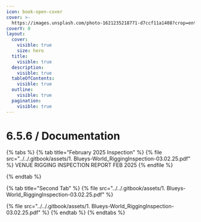 ```yaml
---
icon: book-open-cover
cover: >-
  https://images.unsplash.com/photo-1621235218771-d7ccf11a1408?crop=entropy&cs=srgb&fm=jpg&ixid=M3wxOTcwMjR8MHwxfHNlYXJjaHwyfHxzdGFnZSUyMHRydXNzfGVufDB8fHx8MTc0Njc2MzcyN3ww&ixlib=rb-4.1.0&q=85
coverY: 0
layout:
  cover:
    visible: true
    size: hero
  title:
    visible: true
  description:
    visible: true
  tableOfContents:
    visible: true
  outline:
    visible: true
  pagination:
    visible: true
---
```


# 6.5.6 / Documentation



{% tabs %}
{% tab title="February 2025 Inspection" %}
{% file src="../../.gitbook/assets/1. Blueys-World_RiggingInspection-03.02.25.pdf" %}
VENUE RIGGING INSPECTION REPORT FEB 2025
{% endfile %}


{% endtab %}

{% tab title="Second Tab" %}
{% file src="../../.gitbook/assets/1. Blueys-World_RiggingInspection-03.02.25.pdf" %}

{% file src="../../.gitbook/assets/1. Blueys-World_RiggingInspection-03.02.25.pdf" %}
{% endtab %}
{% endtabs %}

